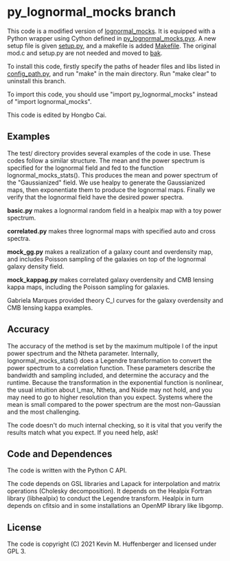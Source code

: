 # py_lognormal_mocks branch
This code is a modified version of [lognormal\_mocks](https://github.com/huffenberger-cosmology/lognormal_mocks).
It is equipped with a Python wrapper using Cython defined in [py\_lognormal\_mocks.pyx](https://github.com/catketchup/lognormal_mocks/blob/master/python/py_lognormal_mocks.pyx). A new setup file is given [setup.py](https://github.com/catketchup/lognormal_mocks/blob/master/python/setup.py), and a makefile is added [Makefile](https://github.com/catketchup/lognormal_mocks/blob/master/Makefile).
The original mod.c and setup.py are not needed and moved to [bak](https://github.com/catketchup/lognormal_mocks/tree/master/bak).

To install this code, firstly specify the paths of header files and libs listed in [config\_path.py](https://github.com/catketchup/lognormal_mocks/blob/master/config_path.py), and run "make" in the main directory. Run "make clear" to uninstall this branch.

To import this code, you should use "import py_lognormal_mocks" instead of "import lognormal_mocks".

This code is edited by Hongbo Cai.

## Examples

The test/ directory provides several examples of the code in use.  These codes follow a similar structure.  The mean and the power spectrum is specified for the lognormal field and fed to the function lognormal_mocks_stats().  This produces the mean and power spectrum of the "Gaussianized" field.  We use healpy to generate the Gaussianized maps, then exponentiate them to produce the lognormal maps.  Finally we verify that the lognormal field have the desired power spectra.

**basic.py** makes a lognormal random field in a healpix map with a toy power spectrum.

**correlated.py** makes three lognormal maps with specified auto and cross spectra.

**mock_gg.py** makes a realization of a galaxy count and overdensity map, and includes Poisson sampling of the galaxies on top of the lognormal galaxy density field.

**mock_kappag.py** makes correlated galaxy overdensity and CMB lensing kappa maps, including the Poisson sampling for galaxies.

Gabriela Marques provided theory C_l curves for the galaxy overdensity and CMB lensing kappa examples.

## Accuracy

The accuracy of the method is set by the maximum multipole l of the input power spectrum and the Ntheta parameter.  Internally, lognormal_mocks_stats() does a Legendre transformation to convert the power spectrum to a correlation function.  These parameters describe the bandwidth and sampling included, and determine the accuracy and the runtime.  Because the transformation in the exponential function is nonlinear, the usual intuition about l_max, Ntheta, and Nside may not hold, and you may need to go to higher resolution than you expect.  Systems where the mean is small compared to the power spectrum are the most non-Gaussian and the most challenging.

The code doesn't do much internal checking, so it is vital that you verify the results match what you expect.  If you need help, ask!

## Code and Dependences
The code is written with the Python C API.

The code depends on GSL libraries and Lapack for interpolation and matrix operations (Cholesky decomposition).  It depends on the Healpix Fortran library (libhealpix) to  conduct the Legendre transform.  Healpix in turn depends on cfitsio and in some installations an OpenMP library like libgomp.

## License

The code is copyright (C) 2021 Kevin M. Huffenberger and licensed under GPL 3.
